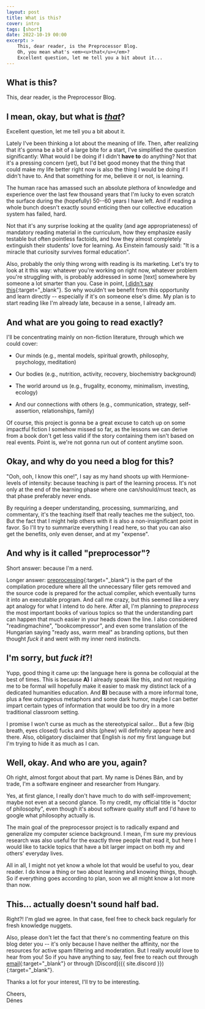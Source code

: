 ```yaml
---
layout: post
title: What is this?
cover: intro
tags: [short]
date: 2022-10-19 00:00
excerpt: >
    This, dear reader, is the Preprocessor Blog.
    Oh, you mean what's <em><u>that</u></em>?
    Excellent question, let me tell you a bit about it...
---
```


## What is this?

This, dear reader, is the Preprocessor Blog.

## I mean, okay, but what is <em><u>that</u></em>?

Excellent question, let me tell you a bit about it.

Lately I've been thinking a lot about the meaning of life.
Then, after realizing that it's gonna be a bit of a large bite for a start, I've simplified the question significantly: What would I be doing if I didn't **have to** do anything?
Not that it's a pressing concern (yet), but I'd bet good money that the thing that could make my life better right now is also the thing I would be doing if I didn't have to.
And that something for me, believe it or not, is learning.

The human race has amassed such an absolute plethora of knowledge and experience over the last few thousand years that I'm lucky to even scratch the surface during the (hopefully) 50--60 years I have left.
And if reading a whole bunch doesn't exactly sound enticing then our collective education system has failed, hard.

Not that it's any surprise looking at the quality (and age appropriateness) of mandatory reading material in the curriculum, how they emphasize easily testable but often pointless factoids, and how they almost completely extinguish their students' love for learning.
As Einstein famously said: "It is a miracle that curiosity survives formal education".

Also, probably the only thing wrong with reading is its marketing.
Let's try to look at it this way: whatever you're working on right now, whatever problem you're struggling with, is probably addressed in some [text] somewhere by someone a lot smarter than you.
Case in point, [I didn't say this](https://ryanholiday.net/how-to-read-more-a-lot-more/){:target="_blank"}.
So why wouldn't we benefit from this opportunity and learn directly -- especially if it's on someone else's dime.
My plan is to start reading like I'm already late, because in a sense, I already am.



## And what are you going to read exactly?

I'll be concentrating mainly on non-fiction literature, through which we could cover:

- Our minds (e.g., mental models, spiritual growth, philosophy, psychology, meditation)

- Our bodies (e.g., nutrition, activity, recovery, biochemistry background)

- The world around us (e.g., frugality, economy, minimalism, investing, ecology)

- And our connections with others (e.g., communication, strategy, self-assertion, relationships, family)

Of course, this project is gonna be a great excuse to catch up on some impactful fiction I somehow missed so far, as the lessons we can derive from a book don't get less valid if the story containing them isn't based on real events.
Point is, we're not gonna run out of content anytime soon.



## Okay, and why do you need a blog for this?

"Ooh, ooh, I know this one!", I say as my hand shoots up with Hermione-levels of intensity: because teaching is part of the learning process.
It's not only at the end of the learning phase where one can/should/must teach, as that phase preferably never ends.

By requiring a deeper understanding, processing, summarizing, and commentary, it's the teaching itself that really teaches me the subject, too.
But the fact that I might help others with it is also a non-insignificant point in favor.
So I'll try to summarize everything I read here, so that you can also get the benefits, only even denser, and at my "expense".



## And why is it called "preprocessor"?

Short answer: because I'm a nerd.

Longer answer: [preprocessing](https://en.wikipedia.org/wiki/Preprocessor){:target="_blank"} is the part of the compilation procedure where all the unnecessary filler gets removed and the source code is prepared for the actual compiler, which eventually turns it into an executable program.
And call me crazy, but this seemed like a very apt analogy for what I intend to do here.
After all, I'm planning to *preprocess* the most important books of various topics so that the understanding part can happen that much easier in your heads down the line.
I also considered "readingmachine", "bookcompressor", and even some translation of the Hungarian saying "ready ass, warm meal" as branding options, but then thought *fuck it* and went with my inner nerd instincts.


## I'm sorry, but *fuck it*?!

Yupp, good thing it came up: the language here is gonna be colloquial at the best of times.
This is because **A)** I already speak like this, and not requiring me to be formal will hopefully make it easier to mask my distinct lack of a dedicated humanities education.
And **B)** because with a more informal tone, plus a few outrageous metaphors and some dark humor, maybe I can better impart certain types of information that would be too dry in a more traditional classroom setting.

I promise I won't curse as much as the stereotypical sailor... But a few (big breath, eyes closed) fucks and shits (phew) will definitely appear here and there.
Also, obligatory disclaimer that English is *not* my first language but I'm trying to hide it as much as I can.


## Well, okay. And who are you, again?

Oh right, almost forgot about that part.
My name is Dénes Bán, and by trade, I'm a software engineer and researcher from Hungary.

Yes, at first glance, I really don't have much to do with self-improvement; maybe not even at a second glance.
To my credit, my official title is "doctor of philosophy", even though it's about software quality stuff and I'd have to google what philosophy actually is.

The main goal of the preprocessor project is to radically expand and generalize my computer science background.
I mean, I'm sure my previous research was also useful for the exactly three people that read it, but here I would like to tackle topics that have a bit larger impact on both my and others' everyday lives.

All in all, I might not yet know a whole lot that would be useful to you, dear reader.
I do know a thing or two about learning and knowing things, though.
So if everything goes according to plan, soon we all might know a lot more than now.



## This... actually doesn't sound half bad.

Right?! I'm glad we agree.
In that case, feel free to check back regularly for fresh knowledge nuggets.

Also, please don't let the fact that there's no commenting feature on this blog deter you -- it's only because I have neither the affinity, nor the resources for active spam filtering and moderation.
But I really *would* love to hear from you!
So if you have anything to say, feel free to reach out through [email](mailto:hello@preprocessor.blog){:target="_blank"} or through [Discord]({{ site.discord }}){:target="_blank"}.

Thanks a lot for your interest, I'll try to be interesting.

Cheers, <br />
Dénes
